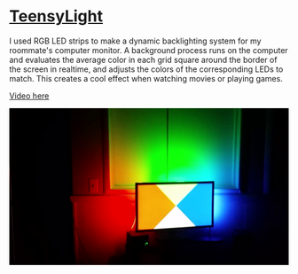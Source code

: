 # [TeensyLight](teensy-light.md)

I used RGB LED strips to make a dynamic backlighting system for my roommate's computer monitor. A background process runs on the computer and evaluates the average color in each grid square around the border of the screen in realtime, and adjusts the colors of the corresponding LEDs to match. This creates a cool effect when watching movies or playing games.

[Video here](https://www.youtube.com/watch?v=7MaTTZratJc)

[![](images/teensy-light/1.png)](https://www.youtube.com/watch?v=7MaTTZratJc)
